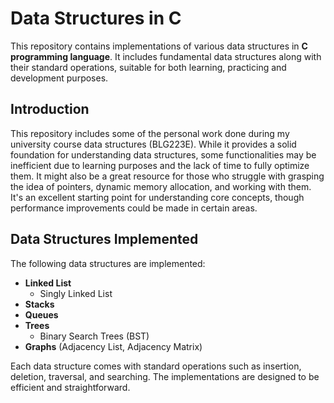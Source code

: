 # Data Structures in C

This repository contains implementations of various data structures in **C programming language**. It includes fundamental data structures along with their standard operations, suitable for both learning, practicing and development purposes.

## Introduction

This repository includes some of the personal work done during my university course data structures (BLG223E). While it provides a solid foundation for understanding data structures, some functionalities may be inefficient due to learning purposes and the lack of time to fully optimize them. It might also be a great resource for those who struggle with grasping the idea of pointers, dynamic memory allocation, and working with them. It's an excellent starting point for understanding core concepts, though performance improvements could be made in certain areas.

## Data Structures Implemented

The following data structures are implemented:

- **Linked List**
  - Singly Linked List
- **Stacks**
- **Queues**
- **Trees**
  - Binary Search Trees (BST)
- **Graphs** (Adjacency List, Adjacency Matrix)

Each data structure comes with standard operations such as insertion, deletion, traversal, and searching. The implementations are designed to be efficient and straightforward.
